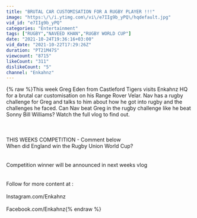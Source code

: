 ```yaml
---
title: "BRUTAL CAR CUSTOMISATION FOR A RUGBY PLAYER !!!"
image: "https:\/\/i.ytimg.com\/vi\/e7IIg9b_yPQ\/hqdefault.jpg"
vid_id: "e7IIg9b_yPQ"
categories: "Entertainment"
tags: ["RUGBY","NAVEED KHAN","RUGBY WORLD CUP"]
date: "2021-10-24T19:36:16+03:00"
vid_date: "2021-10-22T17:29:26Z"
duration: "PT21M47S"
viewcount: "8715"
likeCount: "311"
dislikeCount: "5"
channel: "Enkahnz"
---
```

{% raw %}This week Greg Eden from Castleford Tigers visits Enkahnz HQ for a brutal car customisation on his Range Rover Velar. Nav has a rugby challenge for Greg and talks to him about how he got into rugby and the challenges he faced. Can Nav beat Greg in the rugby challenge like he beat Sonny Bill Williams? Watch the full vlog to find out.<br /><br /><br /><br />THIS WEEKS COMPETITION  - Comment below<br />When did England win the Rugby Union World Cup?<br /><br /><br />Competition winner will be announced in next weeks vlog<br /><br /><br />Follow for more content at :<br /><br />Instagram.com/Enkahnz<br /><br />Facebook.com/Enkahnz{% endraw %}
